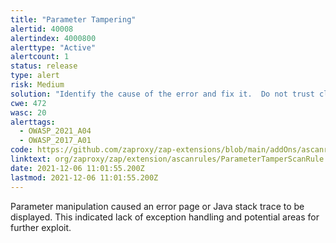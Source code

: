 ```yaml
---
title: "Parameter Tampering"
alertid: 40008
alertindex: 4000800
alerttype: "Active"
alertcount: 1
status: release
type: alert
risk: Medium
solution: "Identify the cause of the error and fix it.  Do not trust client side input and enforce a tight check in the server side.  Besides, catch the exception properly.  Use a generic 500 error page for internal server error."
cwe: 472
wasc: 20
alerttags: 
  - OWASP_2021_A04
  - OWASP_2017_A01
code: https://github.com/zaproxy/zap-extensions/blob/main/addOns/ascanrules/src/main/java/org/zaproxy/zap/extension/ascanrules/ParameterTamperScanRule.java
linktext: org/zaproxy/zap/extension/ascanrules/ParameterTamperScanRule.java
date: 2021-12-06 11:01:55.200Z
lastmod: 2021-12-06 11:01:55.200Z
---
```

Parameter manipulation caused an error page or Java stack trace to be displayed.  This indicated lack of exception handling and potential areas for further exploit.
